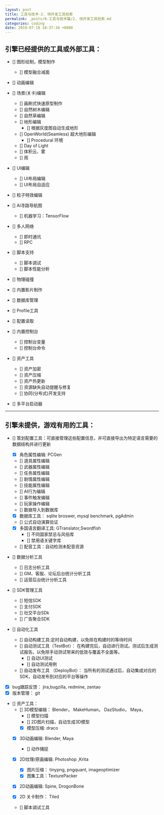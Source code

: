 ```yaml
---
layout: post
title: 工具与技术-2. 待开发工具检索
permalink: _posts/0.工具与技术篇/2. 待开发工具检索.md
categories: coding
date: 2019-07-18 18:37:34 +0800
---
```


## 引擎已经提供的工具或外部工具：


* [] 图形绘制，模型制作
  * [] 模型融合减面

* [] 动画编辑

* [] 场景(关卡)编辑
  * [] 画刷式快速原型制作
  * [] 自然树木编辑
  * [] 自然草编辑
  * [] 地形编辑
    * [] 根据灰度图自动生成地形
  * [] OpenWorld(Seamless) 超大地形编辑
    * [] Procedural 环境
  * [] Day of Light
  * [] 体积云、雾
  * [] 雨

* [] UI编辑
  * [] UI布局编辑
  * [] UI布局自适应

* [] 粒子特效编辑

* [] AI寻路导航图
  * [] 机器学习：TensorFlow

* [] 多人网络
  * [] 即时通讯
  * [] RPC

* [] 脚本支持
  * [] 脚本调试
  * [] 脚本性能分析

* [] 物理碰撞
* [] 内置影片制作
* [] 数据库管理
* [] Profile工具
* [] 配置读取

* [] 内置控制台
  * [] 控制台变量
  * [] 控制台命令

* [] 资产工具
  * [] 资产加密
  * [] 资产压缩
  * [] 资产热更新
  * [] 资源缺失自动提醒与修复
  * [] 协同(分布式)开发支持

* [] 多平台启动器

---------------------------------

## 引擎未提供，游戏有用的工具：

* [] 策划配置工具：可直接管理这些配置信息，并可直接导出为特定语言需要的数据结构并进行更新
  * [x] 角色属性编辑: PCGen
  * [] 道具属性编辑
  * [] 武器属性编辑
  * [] 任务属性编辑
  * [] 剧情属性编辑
  * [] 技能属性编辑
  * [] AI行为编辑
  * [] 事件触发编辑
  * [] 玩家操作编辑
  * [] 数据导入到数据库
  * [x] 数据库工具： sqlite broswer, mysql benchmark, pgAdmin
  * [] 公式自动演算验证
  * [x] 多国语言翻译工具: GTranslator,Swordfish
    * [] 不同国家禁忌与风俗库
    * [] 禁用语关键字库
  * [] 配音工具：自动检测未配音资源



* [] 数据分析工具
  * [] 日志分析工具
  * [] GM、客服、论坛后台统计分析工具
  * [] 运营后台统计分析工具

* [] SDK管理工具
  * [] 短信SDK
  * [] 支付SDK
  * [] 社交平台SDk
  * [] 广告聚合SDK

* [] 自动化工具
  * [] 自动构建工具:定时自动构建，以免除在构建时的等待时间
  * [] 自动测试工具（TestBot）： 在构建完后，自动进行测试。测试后生成测试报告。以免除手动测试带来的低效与覆盖不全面等。 
    * [] 自动UI测试
    * [] 自动测试用例
  * [] 自动发布工具 （DeployBot）： 当所有的测试通过后，自动集成对应的SDK，自动发布到对应的平台等操作 
  
* [x] bug跟踪反馈： jira,bugzilla, redmine, zentao
* [x] 版本管理： git

* [] 资产工具：
  * [] 3D模型编辑： Blender， MakeHuman， DazStudio， Maya，
    * [] 模型扫描
    * [] 2D图片扫描，自动生成3D模型
    * [x] 模型压缩: draco

  * [x] 3D动画编辑: Blender, Maya
    * [] 动作捕捉

  * [x] 2D纹理/原画编辑: Photoshop ,Krita
    * [x] 图片压缩： tinypng, pngquant, imageoptimizer
    * [x] 图集工具：TexturePacker
  * [x] 2D动画编辑: Spine, DrogonBone
  * [x] 2D 关卡制作： Tiled

  * [] 脚本调试工具
